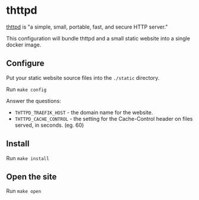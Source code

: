 # thttpd

[thttpd](https://www.acme.com/software/thttpd/) is "a simple, small, portable,
fast, and secure HTTP server."

This configuration will bundle thttpd and a small static website into a single
docker image.

## Configure

Put your static website source files into the `./static` directory.

Run `make config`

Answer the questions:

 * `THTTPD_TRAEFIK_HOST` - the domain name for the website.
 * `THTTPD_CACHE_CONTROL` - the setting for the Cache-Control header on files
   served, in seconds. (eg. 60)
 
## Install

Run `make install`

## Open the site

Run `make open`
